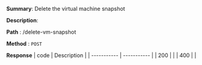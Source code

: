 **Summary**: Delete the virtual machine snapshot

**Description**:

**Path** : /delete-vm-snapshot

**Method** : `POST`

**Response**
| code      | Description |
| ----------- | ----------- |
|  200   |       |
|  400   |       |


